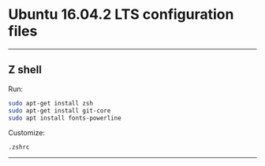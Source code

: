 # Ubuntu 16.04.2 LTS configuration files

---

## Z shell

Run:
```sh
sudo apt-get install zsh
sudo apt-get install git-core
sudo apt install fonts-powerline
```

Customize:
```
.zshrc
```

---
